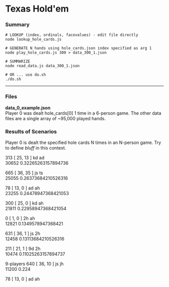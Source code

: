 # Texas Hold'em
### Summary

```shell
# LOOKUP (index, ordinals, facevalues) - edit file directly
node lookup_hole_cards.js

# GENERATE N hands using hole_cards.json index specified as arg 1
node play_hole_cards.js 300 > data_300_1.json

# SUMMARIZE
node read_data.js data_300_1.json

# OR ... use do.sh
./do.sh
```
---- 

### Files

**data_0_example.json**<br />
Player 0 was dealt hole_cards[0] 1 time in a 6-person game. The other data files are a single array of ~95,000 played hands.


### Results of Scenarios
Player 0 is dealt the specified hole cards N times in an N-person game. Try to define *bluff* in this context.

313 [ 25, 13 ] kd ad<br />
30652 0.32265263157894736

665 [ 36, 35 ] js ts<br />
25055 0.26373684210526316

78 [ 13, 0 ] ad ah<br />
23255 0.24478947368421053

300 [ 25, 0 ] kd ah<br />
21811 0.22958947368421054

0 [ 1, 0 ] 2h ah<br />
12821 0.1349578947368421

631 [ 36, 1 ] js 2h<br />
12458 0.13113684210526316

211 [ 21, 1 ] 9d 2h<br />
10474 0.11025263157894737


9-players
640 [ 36, 10 ] js jh<br />
11200 0.224

78 [ 13, 0 ] ad ah<br />


